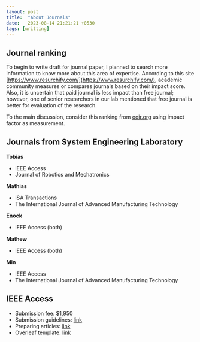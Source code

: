 ```yaml
---
layout: post
title:  "About Journals"
date:   2023-08-14 21:21:21 +0530
tags: [writting]
---
```


## Journal ranking
To begin to write draft for journal paper, I planned to search more information to know more about this area of expertise. 
According to this site [https://www.resurchify.com/](https://www.resurchify.com/), academic community measures or compares journals based on their impact score. Also, it is uncertain that paid journal is less impact than free journal; however, one of senior researchers in our lab mentioned that free journal is better for evaluation of the research. 

To the main discussion, consider this ranking from [ooir.org](https://ooir.org/journals.php?field=Computer+Science&category=Robotics&metric=jif#) using impact factor as measurement.

## Journals from System Engineering Laboratory
**Tobias**
- IEEE Access
- Journal of Robotics and Mechatronics

**Mathias**
- ISA Transactions
- The International Journal of Advanced Manufacturing Technology 

**Enock**
- IEEE Access (both)

**Mathew**
- IEEE Access (both)

**Min**
- IEEE Access
- The International Journal of Advanced Manufacturing Technology 


## IEEE Access
- Submission fee: $1,950
- Submission guidelines: [link](https://ieeeaccess.ieee.org/guide-for-authors/submission-guidelines/)
- Preparing articles: [link](https://ieeeaccess.ieee.org/guide-for-authors/preparing-your-article/)
- Overleaf template: [link](https://www.overleaf.com/latex/templates/ieee-access-latex-template/cdxrhtbjgszv)

